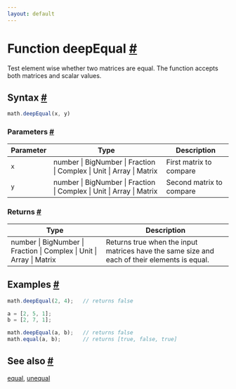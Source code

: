 ```yaml
---
layout: default
---
```


<!-- Note: This file is automatically generated from source code comments. Changes made in this file will be overridden. -->

<h1 id="function-deepequal">Function deepEqual <a href="#function-deepequal" title="Permalink">#</a></h1>

Test element wise whether two matrices are equal.
The function accepts both matrices and scalar values.


<h2 id="syntax">Syntax <a href="#syntax" title="Permalink">#</a></h2>

```js
math.deepEqual(x, y)
```

<h3 id="parameters">Parameters <a href="#parameters" title="Permalink">#</a></h3>

Parameter | Type | Description
--------- | ---- | -----------
`x` | number &#124; BigNumber &#124; Fraction &#124; Complex &#124; Unit &#124; Array &#124; Matrix | First matrix to compare
`y` | number &#124; BigNumber &#124; Fraction &#124; Complex &#124; Unit &#124; Array &#124; Matrix | Second matrix to compare

<h3 id="returns">Returns <a href="#returns" title="Permalink">#</a></h3>

Type | Description
---- | -----------
number &#124; BigNumber &#124; Fraction &#124; Complex &#124; Unit &#124; Array &#124; Matrix |  Returns true when the input matrices have the same size and each of their elements is equal.


<h2 id="examples">Examples <a href="#examples" title="Permalink">#</a></h2>

```js
math.deepEqual(2, 4);   // returns false

a = [2, 5, 1];
b = [2, 7, 1];

math.deepEqual(a, b);   // returns false
math.equal(a, b);       // returns [true, false, true]
```


<h2 id="see-also">See also <a href="#see-also" title="Permalink">#</a></h2>

[equal](equal.html),
[unequal](unequal.html)
